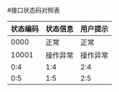 #接口状态码对照表

| 状态编码 | 状态信息 | 用户提示 |
| -- | -- | -- |
| 0000 | 正常 | 正常 |
| 10001 | 操作异常 | 操作异常 |
| 0:4 | 1:4 | 2:4 |
| 0:5 | 1:5 | 2:5 |
